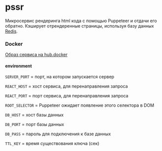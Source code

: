 # pssr

Микросервис рендеринга html кода с помощью Puppeteer и отдачи его обратно. Кэширует отрендеренные страницы, используя базу данных [Redis](https://redis.io).

### Docker

[Образ сервиса на hub.docker](https://hub.docker.com/r/geos74/pssr)

 #### environment

 `SERVER_PORT` = порт, на котором запускается сервер

 `REACT_HOST` = хост сервиса, для перенаправления запроса
 
 `REACT_PORT` = порт сервиса, для перенаправления запроса

 `ROOT_SELECTOR` = Puppeteer ожидает появление этого селектора в DOM

 `DB_HOST` = хост базы данных

 `DB_PORT` = порт базы данных

 `DB_PASS` = пароль для подключения к базе данных

 `TTL_KEY` = время существования ключа (сек)
